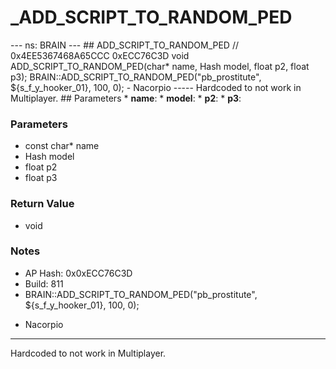 # _ADD_SCRIPT_TO_RANDOM_PED

--- ns: BRAIN --- ## ADD_SCRIPT_TO_RANDOM_PED  // 0x4EE5367468A65CCC 0xECC76C3D void ADD_SCRIPT_TO_RANDOM_PED(char* name, Hash model, float p2, float p3);  BRAIN::ADD_SCRIPT_TO_RANDOM_PED("pb_prostitute", ${s_f_y_hooker_01}, 100, 0); - Nacorpio ----- Hardcoded to not work in Multiplayer.  ## Parameters * **name**: * **model**: * **p2**: * **p3**:

### Parameters
* const char* name
* Hash model
* float p2
* float p3

### Return Value
* void

### Notes
* AP Hash: 0x0xECC76C3D
* Build: 811
* BRAIN::ADD_SCRIPT_TO_RANDOM_PED("pb_prostitute", ${s_f_y_hooker_01}, 100, 0);

- Nacorpio

-----

Hardcoded to not work in Multiplayer.


